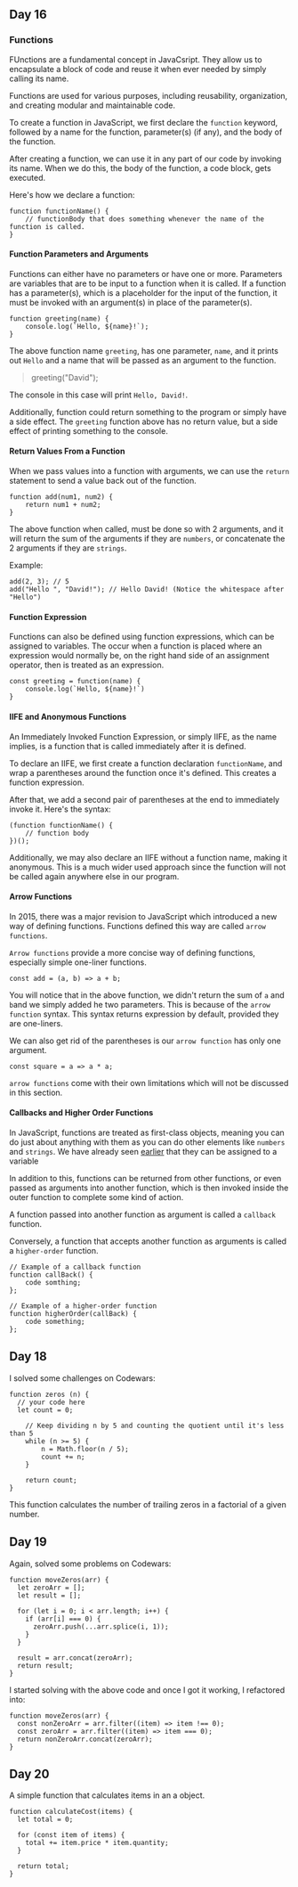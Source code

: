 ## Day 16

### Functions

FUnctions are a fundamental concept in JavaCsript. They allow us to encapsulate a block of code and reuse it when ever needed by simply calling its name.

Functions are used for various purposes, including reusability, organization, and creating modular and maintainable code.

To create a function in JavaScript, we first declare the `function` keyword, followed by a name for the function, parameter(s) (if any), and the body of the function.

After creating a function, we can use it in any part of our code by invoking its name. When we do this, the body of the function, a code block, gets executed.

Here's how we declare a function:
```
function functionName() {
    // functionBody that does something whenever the name of the function is called.
}
```
#### Function Parameters and Arguments

Functions can either have no parameters or have one or more. Parameters are variables that are to be input to a function when it is called. If a function has a parameter(s), which is a placeholder for the input of the function, it must be invoked with an argument(s) in place of the parameter(s).
```
function greeting(name) {
    console.log(`Hello, ${name}!`);
}
```
The above function name `greeting`, has one parameter, `name`, and it prints out `Hello` and a name that will be passed as an argument to the function.
> greeting("David");

The console in this case will print `Hello, David!`.

Additionally, function could return something to the program or simply have a side effect. The `greeting` function above has no return value, but a side effect of printing something to the console.

#### Return Values From a Function

When we pass values into a function with arguments, we can use the `return` statement to send a value back out of the function.
```
function add(num1, num2) {
    return num1 + num2;
}
```

The above function when called, must be done so with 2 arguments, and it will return the sum of the arguments if they are `numbers`, or concatenate the 2 arguments if they are `strings`.

Example:
```
add(2, 3); // 5
add("Hello ", "David!"); // Hello David! (Notice the whitespace after "Hello")
```
#### Function Expression

Functions can also be defined using function expressions, which can be assigned to variables. The occur when a function is placed where an expression would normally be, on the right hand side of an assignment operator, then is treated as an expression.
```
const greeting = function(name) {
    console.log(`Hello, ${name}!`)
}
```
#### IIFE and Anonymous Functions

An Immediately Invoked Function Expression, or simply IIFE, as the name implies, is a function that is called immediately after it is defined.

To declare an IIFE, we first create a function declaration `functionName`, and wrap a parentheses around the function once it's defined. This creates a function expression.

After that, we add a second pair of parentheses at the end to immediately invoke it. Here's the syntax:
```
(function functionName() {
    // function body
})();
```

Additionally, we may also declare an IIFE without a function name, making it anonymous. This is a much wider used approach since the function will not be called again anywhere else in our program.

#### Arrow Functions

In 2015, there was a major revision to JavaScript which introduced a new way of defining functions. Functions defined this way are called `arrow functions`.

`Arrow functions` provide a more concise way of defining functions, especially simple one-liner functions.
```
const add = (a, b) => a + b;
```

You will notice that in the above function, we didn't return the sum of `a` and `b`and we simply added he two parameters. This is because of the `arrow function` syntax. This syntax returns expression by default, provided they are one-liners.

We can also get rid of the parentheses is our `arrow function` has only one argument.
```
const square = a => a * a;
```

`arrow functions` come with their own limitations which will not be discussed in this section.

#### Callbacks and Higher Order Functions

In JavaScript, functions are treated as first-class objects, meaning you can do just about anything with them as you can do other elements like `numbers` and `strings`. We have already seen [earlier](#function-expression) that they can be assigned to a variable

In addition to this, functions can be returned from other functions, or even passed as arguments into another function, which is then invoked inside the outer function to complete some kind of action.

A function passed into another function as argument is called a `callback` function.

Conversely, a function that accepts another function as arguments is called a `higher-order` function.

```
// Example of a callback function
function callBack() {
    code somthing;
};

// Example of a higher-order function
function higherOrder(callBack) {
    code something;
};
```

## Day 18

I solved some challenges on Codewars:
```
function zeros (n) {
  // your code here
  let count = 0;

    // Keep dividing n by 5 and counting the quotient until it's less than 5
    while (n >= 5) {
        n = Math.floor(n / 5);
        count += n;
    }

    return count;
}
```
This function calculates the number of trailing zeros in a factorial of a given number.

## Day 19

Again, solved some problems on Codewars:
```
function moveZeros(arr) {
  let zeroArr = [];
  let result = [];

  for (let i = 0; i < arr.length; i++) {
    if (arr[i] === 0) {
      zeroArr.push(...arr.splice(i, 1));
    }
  }

  result = arr.concat(zeroArr);
  return result;
}
```
I started solving with the above code and once I got it working, I refactored into:
```
function moveZeros(arr) {
  const nonZeroArr = arr.filter((item) => item !== 0);
  const zeroArr = arr.filter((item) => item === 0);
  return nonZeroArr.concat(zeroArr);
}
```

## Day 20

A simple function that calculates items in an a object.
```
function calculateCost(items) {
  let total = 0;

  for (const item of items) {
    total += item.price * item.quantity;
  }

  return total;
}
```